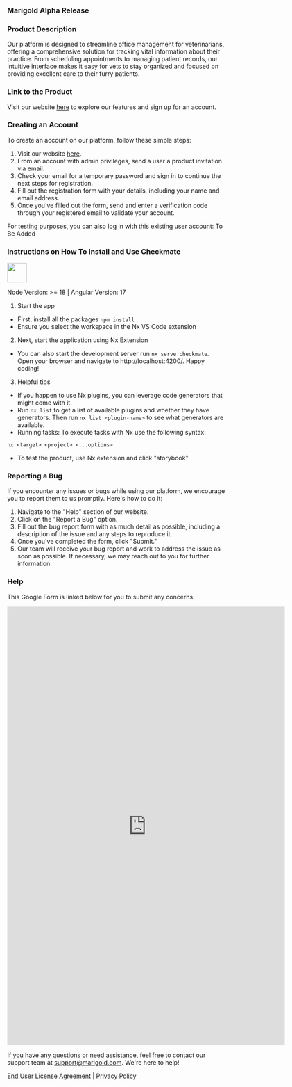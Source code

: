 ### Marigold Alpha Release

### Product Description
Our platform is designed to streamline office management for veterinarians, offering a comprehensive solution for tracking vital information about their practice. From scheduling appointments to managing patient records, our intuitive interface makes it easy for vets to stay organized and focused on providing excellent care to their furry patients.

### Link to the Product
Visit our website [here](http://angular-checkmate.s3-website-us-west-2.amazonaws.com/dashboard) to explore our features and sign up for an account.

### Creating an Account
To create an account on our platform, follow these simple steps:
1. Visit our website [here](http://angular-checkmate.s3-website-us-west-2.amazonaws.com/sign-in).
2. From an account with admin privileges, send a user a product invitation via email.
3. Check your email for a temporary password and sign in to continue the next steps for registration.
4. Fill out the registration form with your details, including your name and email address.
5. Once you’ve filled out the form, send and enter a verification code through your registered email to validate your account.

For testing purposes, you can also log in with this existing user account: To Be Added

### Instructions on How To Install and Use Checkmate

<a alt="Nx logo" href="https://nx.dev" target="_blank" rel="noreferrer"><img src="https://raw.githubusercontent.com/nrwl/nx/master/images/nx-logo.png" width="45"></a>

Node Version: >= 18 | Angular Version: 17

1. Start the app
- First, install all the packages `npm install`
- Ensure you select the workspace in the Nx VS Code extension

2. Next, start the application using Nx Extension 
- You can also start the development server run `nx serve checkmate`. Open your browser and navigate to http://localhost:4200/. Happy coding!
  
3. Helpful tips
- If you happen to use Nx plugins, you can leverage code generators that might come with it.
- Run `nx list` to get a list of available plugins and whether they have generators. Then run `nx list <plugin-name>` to see what generators are available.
- Running tasks: To execute tasks with Nx use the following syntax:
```
nx <target> <project> <...options>
```
- To test the product, use Nx extension and click "storybook"


### Reporting a Bug
If you encounter any issues or bugs while using our platform, we encourage you to report them to us promptly. Here's how to do it:
1. Navigate to the "Help" section of our website.
2. Click on the "Report a Bug" option.
3. Fill out the bug report form with as much detail as possible, including a description of the issue and any steps to reproduce it.
4. Once you've completed the form, click "Submit."
5. Our team will receive your bug report and work to address the issue as soon as possible. If necessary, we may reach out to you for further information.

### Help
This Google Form is linked below for you to submit any concerns.
<div class="aside">
<iframe src="https://docs.google.com/forms/d/e/1FAIpQLSfFfVtO8I1TJu0VtmPwPPiyfKnrWO3HXLCral8_0nJDFtEd4Q/viewform?embedded=true" width="640" height="1009" frameborder="0" marginheight="0" marginwidth="0">Loading…</iframe>
</div>

If you have any questions or need assistance, feel free to contact our support team at [support@marigold.com](mailto:support@marigold.com). We're here to help!

[End User License Agreement](eula.md) | 
[Privacy Policy](privacy.md)



